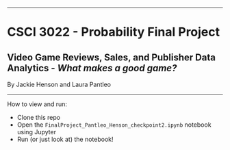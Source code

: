 ***
# CSCI 3022 - Probability Final Project 
## Video Game Reviews, Sales, and Publisher Data Analytics - *What makes a good game?*
By Jackie Henson and Laura Pantleo

***

How to view and run: 
- Clone this repo
- Open the `FinalProject_Pantleo_Henson_checkpoint2.ipynb` notebook using Jupyter 
- Run (or just look at) the notebook! 
